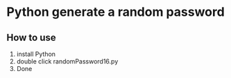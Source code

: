 # Python generate a random password

## How to use
1. install Python
2. double click randomPassword16.py
3. Done
